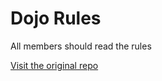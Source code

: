 Dojo Rules
==========
All members should read the rules

[Visit the original repo](https://github.com/deadlyvipers)
